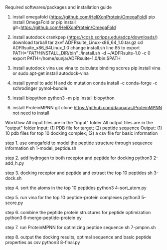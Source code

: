 Required softwares/packages and installation guide
1. install omegafold (https://github.com/HeliXonProtein/OmegaFold)
pip install OmegaFold
or
pip install git+https://github.com/HeliXonProtein/OmegaFold

2. install autodock crankpep (https://ccsb.scripps.edu/adcp/downloads/)
download tarball
tar zxvf ADFRsuite_Linux-x86_64_1.0.tar.gz
cd ADFRsuite_x86_64Linux_1.0
change install.sh line 85 to export PATH="$PATH:$INSTALL_DIR/bin"
./install.sh -d ~/ADFRsuite-1.0 -c 0
export PATH=/home/sunja/ADFRsuite-1.0/bin:$PATH

2. install autodock vina use vina to calculate binding scores
pip install vina
or
sudo apt-get install autodock-vina

3. install pymol to add H and do mutation
conda install -c conda-forge -c schrodinger pymol-bundle

4. install biopython
python3 -m pip install biopython

5. install ProteinMPNN
git clone https://github.com/dauparas/ProteinMPNN
not need to install

Workflow
All input files are in the "input" folder
All output files are in the "output" folder
Input: (1) PDB file for target; (2) peptide sequence
Output: (1) 10 pdb files for top 10 docking complex; (2) a csv file for basic information

step 1. use omegafold to model the peptide structure through sequence information
sh 1-model_peptide.sh

step 2. add hydrogen to both receptor and peptide for docking
python3 2-add_h.py

step 3. docking receptor and peptide and extract the top 10 peptides
sh 3-dock.sh

step 4. sort the atoms in the top 10 peptides
python3 4-sort_atom.py

step 5. run vina for the top 10 peptide-protein complexes
python3 5-score.py

step 6. combine the peptide protein structures for peptide optimization
python3 6-merge-peptide-protein.py

step 7. run ProteinMPNN for optimizing peptide sequence
sh 7-pmpnn.sh

step 8. output the docking results, optimal sequence and basic peptide properties as csv
python3 8-final.py
